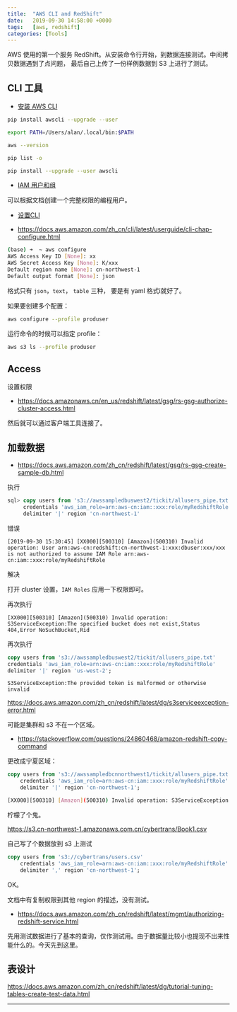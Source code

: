 ```yaml
---
title:  "AWS CLI and RedShift"
date:   2019-09-30 14:58:00 +0000
tags:   [aws, redshift]
categories: [Tools]
---
```


AWS 使用的第一个服务 RedShift。从安装命令行开始，到数据连接测试。中间拷贝数据遇到了点问题， 最后自己上传了一份样例数据到 S3 上进行了测试。

## CLI 工具

- [安装 AWS CLI](https://docs.aws.amazon.com/zh_cn/cli/latest/userguide/cli-chap-install.html)

```sh
pip install awscli --upgrade --user

export PATH=/Users/alan/.local/bin:$PATH

aws --version

pip list -o

pip install --upgrade --user awscli
```

- [IAM 用户和组](https://docs.aws.amazon.com/zh_cn/IAM/latest/UserGuide/getting-started_create-admin-group.html)

可以根据文档创建一个完整权限的编程用户。

- [设置CLI](https://docs.aws.amazon.com/zh_cn/redshift/latest/mgmt/setting-up-rs-cli.html)

- https://docs.aws.amazon.com/zh_cn/cli/latest/userguide/cli-chap-configure.html
```sh
(base) ➜  ~ aws configure
AWS Access Key ID [None]: xx
AWS Secret Access Key [None]: K/xxx
Default region name [None]: cn-northwest-1
Default output format [None]: json
```

格式只有 `json`，`text`， `table` 三种， 要是有 yaml 格式i就好了。

如果要创建多个配置：
```sh
aws configure --profile produser
```

运行命令的时候可以指定 profile：
```sh
aws s3 ls --profile produser
```

## Access

设置权限

- https://docs.amazonaws.cn/en_us/redshift/latest/gsg/rs-gsg-authorize-cluster-access.html

然后就可以通过客户端工具连接了。

## 加载数据

- https://docs.aws.amazon.com/zh_cn/redshift/latest/gsg/rs-gsg-create-sample-db.html

执行

```sql
sql> copy users from 's3://awssampledbuswest2/tickit/allusers_pipe.txt'
     credentials 'aws_iam_role=arn:aws-cn:iam::xxx:role/myRedshiftRole'
     delimiter '|' region 'cn-northwest-1'
```

错误

```
[2019-09-30 15:30:45] [XX000][500310] [Amazon](500310) Invalid operation: User arn:aws-cn:redshift:cn-northwest-1:xxx:dbuser:xxx/xxx is not authorized to assume IAM Role arn:aws-cn:iam::xxx:role/myRedshiftRole
```

解决

打开 cluster 设置，`IAM Roles` 应用一下权限即可。

再次执行

```
[XX000][500310] [Amazon](500310) Invalid operation: S3ServiceException:The specified bucket does not exist,Status 404,Error NoSuchBucket,Rid
```

再次执行
```sql
copy users from 's3://awssampledbuswest2/tickit/allusers_pipe.txt'
credentials 'aws_iam_role=arn:aws-cn:iam::xxx:role/myRedshiftRole'
delimiter '|' region 'us-west-2';
```
```
S3ServiceException:The provided token is malformed or otherwise invalid
```

https://docs.aws.amazon.com/zh_cn/redshift/latest/dg/s3serviceexception-error.html

可能是集群和 s3 不在一个区域。

- https://stackoverflow.com/questions/24860468/amazon-redshift-copy-command

更改成宁夏区域：

```sql
copy users from 's3://awssampledbcnnorthwest1/tickit/allusers_pipe.txt'
    credentials 'aws_iam_role=arn:aws-cn:iam::xxx:role/myRedshiftRole'
    delimiter '|' region 'cn-northwest-1';
```

```sh
[XX000][500310] [Amazon](500310) Invalid operation: S3ServiceException:Access Denied,Status 403,Error AccessDenied
```

柠檬了个鬼。

https://s3.cn-northwest-1.amazonaws.com.cn/cybertrans/Book1.csv

自己写了个数据放到 s3 上测试

```sql
copy users from 's3://cybertrans/users.csv'
    credentials 'aws_iam_role=arn:aws-cn:iam::xxx:role/myRedshiftRole'
    delimiter ',' region 'cn-northwest-1';
```

OK。

文档中有复制权限到其他 region 的描述，没有测试。

- https://docs.aws.amazon.com/zh_cn/redshift/latest/mgmt/authorizing-redshift-service.html

先用测试数据进行了基本的查询，仅作测试用。由于数据量比较小也提现不出来性能什么的。今天先到这里。

## 表设计

https://docs.aws.amazon.com/zh_cn/redshift/latest/dg/tutorial-tuning-tables-create-test-data.html

---



